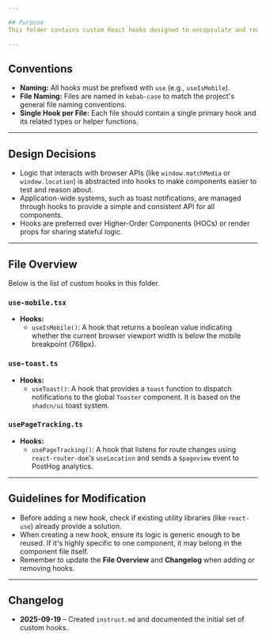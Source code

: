 ```yaml
---

## Purpose
This folder contains custom React hooks designed to encapsulate and reuse stateful logic across multiple components within the application.

---
```


## Conventions
- **Naming:** All hooks must be prefixed with `use` (e.g., `useIsMobile`).
- **File Naming:** Files are named in `kebab-case` to match the project's general file naming conventions.
- **Single Hook per File:** Each file should contain a single primary hook and its related types or helper functions.

---

## Design Decisions
- Logic that interacts with browser APIs (like `window.matchMedia` or `window.location`) is abstracted into hooks to make components easier to test and reason about.
- Application-wide systems, such as toast notifications, are managed through hooks to provide a simple and consistent API for all components.
- Hooks are preferred over Higher-Order Components (HOCs) or render props for sharing stateful logic.

---

## File Overview
Below is the list of custom hooks in this folder.

### `use-mobile.tsx`
- **Hooks:**
  - `useIsMobile()`: A hook that returns a boolean value indicating whether the current browser viewport width is below the mobile breakpoint (768px).

### `use-toast.ts`
- **Hooks:**
  - `useToast()`: A hook that provides a `toast` function to dispatch notifications to the global `Toaster` component. It is based on the `shadcn/ui` toast system.

### `usePageTracking.ts`
- **Hooks:**
  - `usePageTracking()`: A hook that listens for route changes using `react-router-dom`'s `useLocation` and sends a `$pageview` event to PostHog analytics.

---

## Guidelines for Modification
- Before adding a new hook, check if existing utility libraries (like `react-use`) already provide a solution.
- When creating a new hook, ensure its logic is generic enough to be reused. If it's highly specific to one component, it may belong in the component file itself.
- Remember to update the **File Overview** and **Changelog** when adding or removing hooks.

---

## Changelog
- **2025-09-19** – Created `instruct.md` and documented the initial set of custom hooks.